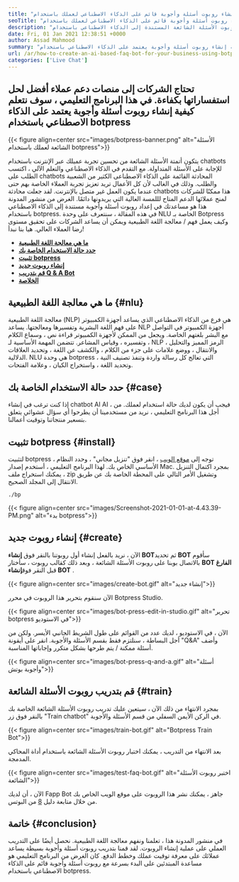 ```yaml
---
title: "كيفية إنشاء روبوت أسئلة وأجوبة قائم على الذكاء الاصطناعي لعملك باستخدام botpress" 
seoTitle: "كيفية إنشاء روبوت أسئلة وأجوبة قائم على الذكاء الاصطناعي لعملك باستخدام botpress" 
description: "في منشور المدونة هذا ، سوف نتعلم كيفية أتمتة استفسارات العملاء الخاصة بك باستخدام روبوت الأسئلة الشائعة المستندة إلى الذكاء الاصطناعي باستخدام botpress على موقع الويب الخاص بك." 
date: Fri, 01 Jan 2021 12:38:51 +0000
author: Assad Mahmood
summary: "تحتاج الشركات إلى منصات دعم عملاء أفضل لحل استفساراتها بكفاءة. في هذا البرنامج التعليمي ، سوف نتعلم كيفية إنشاء روبوت أسئلة وأجوبة يعتمد على الذكاء الاصطناعي باستخدام botpress" 
url: /ar/how-to-create-an-ai-based-faq-bot-for-your-business-using-botpress/
categories: ['Live Chat']
---
```


## تحتاج الشركات إلى منصات دعم عملاء أفضل لحل استفساراتها بكفاءة. في هذا البرنامج التعليمي ، سوف نتعلم كيفية إنشاء روبوت أسئلة وأجوبة يعتمد على الذكاء الاصطناعي باستخدام botpress

{{< figure align=center src="images/botpress-banner.png" alt="الأسئلة الشائعة لعملك باستخدام botpress">}}

يتكون أتمتة الأسئلة الشائعة من تحسين تجربة عميلك عبر الإنترنت باستخدام chatbots للإجابة على الأسئلة المتداولة. مع التقدم في الذكاء الاصطناعي والتعلم الآلي ، اكتسب الطلب على chatbots المحادثة القائمة على الذكاء الاصطناعى الكثير من الشعبية والطلب. وذلك في الغالب لأن كل الأعمال تريد تعزيز تجربة العملاء الخاصة بهم حتى عندما يكون العمل غير متصل بالإنترنت. لقد جعلت محادثة chatbots هذا ممكنًا للشركات لمنح عملائها الدعم المتاح لللمسة العالية التي يريدونها دائمًا. الغرض من منشور المدونة هذا هو مساعدتك في إعداد روبوت أسئلة وأجوبة مستندة إلى الذكاء الاصطناعي باستخدام botpress.
في هذه المقالة ، سنتعرف على وحدة NLU الخاصة بـ Botpress وكيف يعمل فهم / معالجة اللغة الطبيعية ويمكن أن يساعد الشركات على تحقيق مستوى رضا العملاء العالي. هيا بنا نبدأ!
* **[ما هي معالجة اللغة الطبيعية][1]** 
* [ **حدد حالة الاستخدام الخاصة بك** ][2]
* [ **تثبيت botpress** ][3]
* [ **إنشاء روبوت جديد** ][4]
* [ **قم بتدريب Q & A Bot** ][5]
* [ **الخلاصة** ][6]

## ما هي معالجة اللغة الطبيعية {#nlu}

معالجة اللغة الطبيعية (NLP) هي فرع من الذكاء الاصطناعي الذي يساعد أجهزة الكمبيوتر على فهم اللغة البشرية وتفسيرها ومعالجتها. يساعد NLP أجهزة الكمبيوتر في التواصل مع البشر بلغتهم الخاصة. ويجعل من الممكن لأجهزة الكمبيوتر قراءة نص ، وسماع الكلام ، وتفسيره ، وقياس المشاعر.
تتضمن المهمة الأساسية لـ NLP الرمز المميز والتحليل ، والانتقال ، ووضع علامات على جزء من الكلام ، والكشف عن اللغة ، وتحديد العلاقات الدلالية.
NLU هي وحدة botpress التي تعالج كل رسالة واردة وتنفذ تصنيف النية ، وتحديد اللغة ، واستخراج الكيان ، وعلامة الفتحات.

## حدد حالة الاستخدام الخاصة بك {#case}

إذا كنت ترغب في إنشاء chatbot AI AI ، فيجب أن يكون لديك حالة استخدام لعملك. من أجل هذا البرنامج التعليمي ، نريد من مستخدمينا أن يطرحوا أي سؤال عشوائي يتعلق بتسعير منتجاتنا وتوقيت أعمالنا.

## تثبيت botpress {#install}

لتثبيت botpress ، توجه إلى [موقع الويب][7] ، انقر فوق "تنزيل مجاني" ، وحدد النظام الأساسي الخاص بك. لهذا البرنامج التعليمي ، أستخدم إصدار Mac. بمجرد اكتمال التنزيل ، يمكنك استخراج ملف zip وتشغيل الأمر التالي على المحطة الخاصة بك عن طريق الانتقال إلى المجلد الصحيح.
```
./bp
```

{{< figure align=center src="images/Screenshot-2021-01-01-at-4.43.39-PM.png" alt="بدء botpress">}}


## إنشاء روبوت جديد {#create}

الآن ، نريد بالفعل إنشاء أول روبوتنا بالنقر فوق **إنشاء BOT**ثم تحديد **BOT** سأقوم بالاتصال بوبنا على روبوت الأسئلة الشائعة ، وبعد ذلك كقالب روبوت ، سأختار **BOT الفارغ** قبل النقر فوق**إنشاء BOT** .

{{< figure align=center src="images/create-bot.gif" alt="إنشاء جديد">}}

الآن سنقوم بتحرير هذا الروبوت في محرر Botpress Studio.

{{< figure align=center src="images/bot-press-edit-in-studio.gif" alt="تحرير botpress في الاستوديو">}}

الآن ، في الاستوديو ، لديك عدد من القوائم على طول الشريط الجانبي الأيسر. ولكن من أجل البساطة ، سنلتزم فقط بقسم الأسئلة والأجوبة.
انقر على أيقونة "Q&A" وأضف أسئلة ممكنة / يتم طرحها بشكل متكرر وإجاباتها المناسبة.

{{< figure align=center src="images/bot-press-q-and-a.gif" alt="أسئلة وأجوبة بوتش">}}


## قم بتدريب روبوت الأسئلة الشائعة {#train}

بمجرد الانتهاء من ذلك الآن ، سيتعين عليك تدريب روبوت الأسئلة الشائعة الخاصة بك بالنقر فوق زر "Train chatbot" في الركن الأيمن السفلي من قسم الأسئلة والأجوبة.

{{< figure align=center src="images/train-bot.gif" alt="Botpress Train Bot">}}

بعد الانتهاء من التدريب ، يمكنك اختبار روبوت الأسئلة الشائعة باستخدام أداة المحاكي المدمجة.

{{< figure align=center src="images/test-faq-bot.gif" alt="اختبر روبوت الأسئلة الشائعة">}}

الآن ، أن لديك Fapp Bot جاهز ، يمكنك نشر هذا الروبوت على موقع الويب الخاص بك من خلال متابعة دليل [8] من البوتس.

## خاتمة {#conclusion}

في منشور المدونة هذا ، تعلمنا ونفهم معالجة اللغة الطبيعية. نحصل أيضًا على التدريب العملي على عملية إنشاء الروبوت. لقد قمنا بتدريب روبوت أسئلة وأجوبة بسيطة يساعد عملائك على معرفة توقيت عملك وخطط الدفع. كان الغرض من البرنامج التعليمي هو مساعدة المبتدئين على البدء بسرعة مع روبوت أسئلة وأجوبة قائم على الذكاء الاصطناعي باستخدام botpress.



[1]: #nlu
[2]: #case
[3]: #install
[4]: #create
[5]: #train
[6]: #conclusion
[7]: https://botpress.com/download
[8]: https://botpress.com/docs/channels/web
